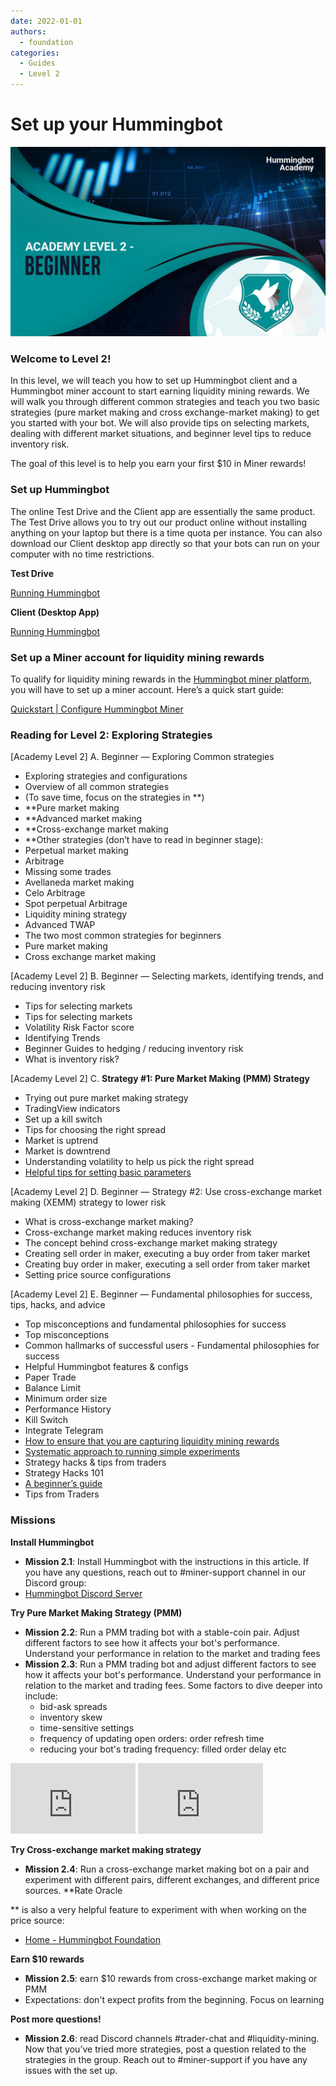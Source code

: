 ```yaml
---
date: 2022-01-01
authors:
  - foundation
categories:
  - Guides
  - Level 2
---
```


# Set up your Hummingbot
![cover](cover.jpg)


### Welcome to **Level 2**!
In this level, we will teach you how to set up Hummingbot client and a Hummingbot miner account to start earning liquidity mining rewards. We will walk you through different common strategies and teach you two basic strategies (pure market making and cross exchange-market making) to get you started with your bot. We will also provide tips on selecting markets, dealing with different market situations, and beginner level tips to reduce inventory risk.

The goal of this level is to help you earn your first $10 in Miner rewards!

<!-- more -->

### **Set up Hummingbot**

The online Test Drive and the Client app are essentially the same product. The Test Drive allows you to try out our product online without installing anything on your laptop but there is a time quota per instance. You can also download our Client desktop app directly so that your bots can run on your computer with no time restrictions.

**Test Drive**

[Running Hummingbot](https://hummingbot.io/en/academy/quickstart/?ref=blog.hummingbot.org)

**Client (Desktop App)**


[Running Hummingbot](https://hummingbot.io/en/academy/quickstart/?ref=blog.hummingbot.org)

### **Set up a Miner account for liquidity mining rewards**

To qualify for liquidity mining rewards in the [Hummingbot miner platform](https://miner.hummingbot.io/?ref=blog.hummingbot.org), you will have to set up a miner account. Here’s a quick start guide:

[Quickstart | Configure Hummingbot Miner](https://hummingbot.io/en/academy/quickstart/2-configure-miner/?ref=blog.hummingbot.org)

### **Reading for Level 2: Exploring Strategies**

[Academy Level 2] A. Beginner — Exploring Common strategies

- Exploring strategies and configurations
- Overview of all common strategies
- (To save time, focus on the strategies in **)
- **Pure market making
- **Advanced market making
- **Cross-exchange market making
- **Other strategies (don’t have to read in beginner stage):
- Perpetual market making
- Arbitrage
- Missing some trades
- Avellaneda market making
- Celo Arbitrage
- Spot perpetual Arbitrage
- Liquidity mining strategy
- Advanced TWAP
- The two most common strategies for beginners
- Pure market making
- Cross exchange market making

[Academy Level 2] B. Beginner — Selecting markets, identifying trends, and reducing inventory risk

- Tips for selecting markets
- Tips for selecting markets
- Volatility Risk Factor score
- Identifying Trends
- Beginner Guides to hedging / reducing inventory risk
- What is inventory risk?

[Academy Level 2] C. **Strategy #1: Pure Market Making (PMM) Strategy**

- Trying out pure market making strategy
- TradingView indicators
- Set up a kill switch
- Tips for choosing the right spread
- Market is uptrend
- Market is downtrend
- Understanding volatility to help us pick the right spread
- [Helpful tips for setting basic parameters](../2022-03-favorite-hummingbot-parameters-from-trader-jazzy/index.md)

[Academy Level 2] D. Beginner — Strategy #2: Use cross-exchange market making (XEMM) strategy to lower risk

- What is cross-exchange market making?
- Cross-exchange market making reduces inventory risk
- The concept behind cross-exchange market making strategy
- Creating sell order in maker, executing a buy order from taker market
- Creating buy order in maker, executing a sell order from taker market
- Setting price source configurations

[Academy Level 2] E. Beginner — Fundamental philosophies for success, tips, hacks, and advice

- Top misconceptions and fundamental philosophies for success
- Top misconceptions
- Common hallmarks of successful users - Fundamental philosophies for success
- Helpful Hummingbot features & configs
- Paper Trade
- Balance Limit
- Minimum order size
- Performance History
- Kill Switch
- Integrate Telegram
- [How to ensure that you are capturing liquidity mining rewards](../2022-03-orders-must-flow/index.md)
- [Systematic approach to running simple experiments](../2022-03-systematic-approach-to-liquidity-mining/index.md)
- Strategy hacks & tips from traders
- Strategy Hacks 101
- [A beginner’s guide](../2022-03-how-to-get-good-at-market-making-on-hummingbot-miner/index.md)
- Tips from Traders

### **Missions**

**Install Hummingbot**

- **Mission 2.1**: Install Hummingbot with the instructions in this article. If you have any questions, reach out to #miner-support channel in our Discord group:
- [Hummingbot Discord Server](https://discord.com/invite/hummingbot?ref=blog.hummingbot.org)

**Try Pure Market Making Strategy (PMM)**

- **Mission 2.2**: Run a PMM trading bot with a stable-coin pair. Adjust different factors to see how it affects your bot's performance. Understand your performance in relation to the market and trading fees
- **Mission 2.3**: Run a PMM trading bot and adjust different factors to see how it affects your bot's performance. Understand your performance in relation to the market and trading fees. Some factors to dive deeper into include:
  - bid-ask spreads
  - inventory skew
  - time-sensitive settings
  - frequency of updating open orders: order refresh time
  - reducing your bot's trading frequency: filled order delay etc

<iframe width="200" height="113" src="https://www.youtube.com/embed/CtbyvZ1J-xU?list=PLDwlNkL_4MMekihXq7C-Nzx9YkivaZZ6r" frameborder="0" allow="accelerometer; autoplay; clipboard-write; encrypted-media; gyroscope; picture-in-picture" allowfullscreen></iframe>

<iframe width="200" height="113" src="https://www.youtube.com/embed/l5fJQndl9BI?list=PLDwlNkL_4MMekihXq7C-Nzx9YkivaZZ6r" frameborder="0" allow="accelerometer; autoplay; clipboard-write; encrypted-media; gyroscope; picture-in-picture" allowfullscreen></iframe>

**Try Cross-exchange market making strategy**

- **Mission 2.4**: Run a cross-exchange market making bot on a pair and experiment with different pairs, different exchanges, and different price sources. **Rate Oracle

** is also a very helpful feature to experiment with when working on the price source:
- [Home - Hummingbot Foundation](/strategy-configs/rate-oracle.md)

**Earn $10 rewards**

- **Mission 2.5**: earn $10 rewards from cross-exchange market making or PMM
- Expectations: don't expect profits from the beginning. Focus on learning

**Post more questions!**

- **Mission 2.6**: read Discord channels #trader-chat and #liquidity-mining. Now that you’ve tried more strategies, post a question related to the strategies in the group. Reach out to #miner-support if you have any issues with the set up.